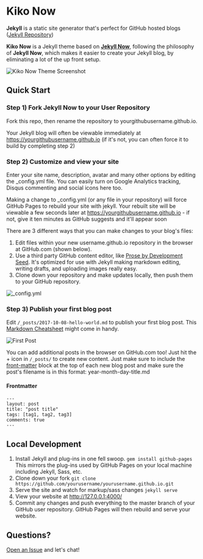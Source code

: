 # Kiko Now

**Jekyll** is a static site generator that's perfect for GitHub hosted blogs ([Jekyll Repository](https://github.com/jekyll/jekyll))

**Kiko Now** is a Jekyll theme based on **[Jekyll Now](https://github.com/barryclark/jekyll-now)**, following the philosophy of **Jekyll Now**, which makes it easier to create your Jekyll blog, by eliminating a lot of the up front setup.

![Kiko Now Theme Screenshot](/images/kiko-now-theme-screenshot.png "Kiko Now Theme Screenshot")

## Quick Start

### Step 1) Fork Jekyll Now to your User Repository

Fork this repo, then rename the repository to yourgithubusername.github.io.

Your Jekyll blog will often be viewable immediately at <https://yourgithubusername.github.io> (if it's not, you can often force it to build by completing step 2)

### Step 2) Customize and view your site

Enter your site name, description, avatar and many other options by editing the _config.yml file. You can easily turn on Google Analytics tracking, Disqus commenting and social icons here too.

Making a change to _config.yml (or any file in your repository) will force GitHub Pages to rebuild your site with jekyll. Your rebuilt site will be viewable a few seconds later at <https://yourgithubusername.github.io> - if not, give it ten minutes as GitHub suggests and it'll appear soon

There are 3 different ways that you can make changes to your blog's files:

1. Edit files within your new username.github.io repository in the browser at GitHub.com (shown below).
2. Use a third party GitHub content editor, like [Prose by Development Seed](http://prose.io). It's optimized for use with Jekyll making markdown editing, writing drafts, and uploading images really easy.
3. Clone down your repository and make updates locally, then push them to your GitHub repository.

![_config.yml](/images/config.png "_config.yml")

### Step 3) Publish your first blog post

Edit `/_posts/2017-10-08-hello-world.md` to publish your first blog post. This [Markdown Cheatsheet](http://www.jekyllnow.com/Markdown-Style-Guide/) might come in handy.

![First Post](/images/post-screenshot.png "First Post")

You can add additional posts in the browser on GitHub.com too! Just hit the + icon in `/_posts/` to create new content. Just make sure to include the [front-matter](http://jekyllrb.com/docs/frontmatter/) block at the top of each new blog post and make sure the post's filename is in this format: year-month-day-title.md

#### Frontmatter
```
---
layout: post
title: "post title"
tags: [tag1, tag2, tag3]
comments: true
---
```

## Local Development

1. Install Jekyll and plug-ins in one fell swoop. `gem install github-pages` This mirrors the plug-ins used by GitHub Pages on your local machine including Jekyll, Sass, etc.
2. Clone down your fork `git clone https://github.com/yourusername/yourusername.github.io.git`
3. Serve the site and watch for markup/sass changes `jekyll serve`
4. View your website at http://127.0.0.1:4000/
5. Commit any changes and push everything to the master branch of your GitHub user repository. GitHub Pages will then rebuild and serve your website.

## Questions?

[Open an Issue](https://github.com/aweekj/kiko-now/issues/new) and let's chat!
